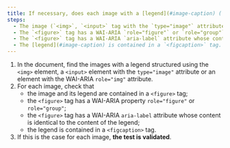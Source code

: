 ```yaml
---
title: If necessary, does each image with a [legend](#image-caption) (`<img>`, `<input>` tags with the `type="image"` attribute or with a WAI-ARIA `role="img"` attribute associated with an adjacent [legend](#image-caption)) meet these conditions?
steps:
  - The image (`<img>`, `<input>` tag with the `type="image"` attribute or tag having a WAI-ARIA `role="img"` attribute) and its adjacent [legend](#image-caption) are contained in a `<figure>` tag.
  - The `<figure>` tag has a WAI-ARIA `role="figure"` or `role="group"` attribute.
  - The `<figure>` tag has a WAI-ARIA `aria-label` attribute whose content is identical to the content of the [legend](#image-caption).
  - The [legend](#image-caption) is contained in a `<figcaption>` tag.
---
```


1. In the document, find the images with a legend structured using the `<img>` element, a `<input>` element with the `type="image"` attribute or an element with the WAI-ARIA `role="img"` attribute.
2. For each image, check that
   - the image and its legend are contained in a `<figure>` tag;
   - the `<figure>` tag has a WAI-ARIA property `role="figure"` or `role="group"`;
   - the `<figure>` tag has a WAI-ARIA `aria-label` attribute whose content is identical to the content of the legend;
   - the legend is contained in a `<figcaption>` tag.
3. If this is the case for each image, **the test is validated**.
